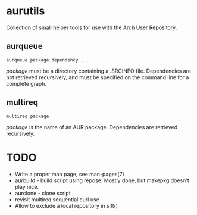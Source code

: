 # aurutils

Collection of small helper tools for use with the Arch User Repository.

## aurqueue

```aurqueue package dependency ...```

_package_ must be a directory containing a .SRCINFO file. Dependencies are not retrieved recursively, and must be specified on the command line for a complete graph.

## multireq

```multireq package```

_package_ is the name of an AUR package. Dependencies are retrieved recursively.

# TODO

+ Write a proper man page, see man-pages(7)
+ aurbuild - build script using repose. Mostly done, but makepkg doesn't play nice.
+ aurclone - clone script
+ revisit multireq sequential curl use
+ Allow to exclude a local repository in sift()
